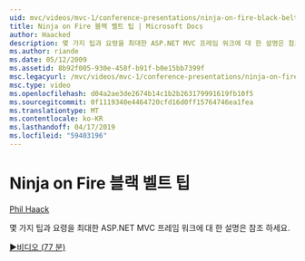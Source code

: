 ```yaml
---
uid: mvc/videos/mvc-1/conference-presentations/ninja-on-fire-black-belt-tips
title: Ninja on Fire 블랙 벨트 팁 | Microsoft Docs
author: Haacked
description: 몇 가지 팁과 요령을 최대한 ASP.NET MVC 프레임 워크에 대 한 설명은 참조 하세요.
ms.author: riande
ms.date: 05/12/2009
ms.assetid: 8b92f005-930e-458f-b91f-b0e15bb7399f
msc.legacyurl: /mvc/videos/mvc-1/conference-presentations/ninja-on-fire-black-belt-tips
msc.type: video
ms.openlocfilehash: d04a2ae3de2674b14c1b2b263179991619fb10f5
ms.sourcegitcommit: 0f1119340e4464720cfd16d0ff15764746ea1fea
ms.translationtype: MT
ms.contentlocale: ko-KR
ms.lasthandoff: 04/17/2019
ms.locfileid: "59403196"
---
```

# <a name="ninja-on-fire-black-belt-tips"></a>Ninja on Fire 블랙 벨트 팁

[Phil Haack](https://github.com/Haacked)

몇 가지 팁과 요령을 최대한 ASP.NET MVC 프레임 워크에 대 한 설명은 참조 하세요.

[&#9654;비디오 (77 분)](https://channel9.msdn.com/Blogs/ASP-NET-Site-Videos/ninja-on-fire-black-belt-tips)
